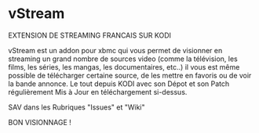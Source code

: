 # vStream
EXTENSION DE STREAMING FRANCAIS SUR KODI

vStream est un addon pour xbmc qui vous permet de visionner en streaming un grand nombre de sources video 
(comme la télévision, les films, les séries, les mangas, les documentaires, etc..) il vous est même possible 
de télécharger certaine source, de les mettre en favoris ou de voir la bande annonce.
Le tout depuis KODI avec son Dépot et son Patch régulièrement Mis à Jour en téléchargement si-dessus.

SAV dans les Rubriques "Issues" et "Wiki"

BON VISIONNAGE !
